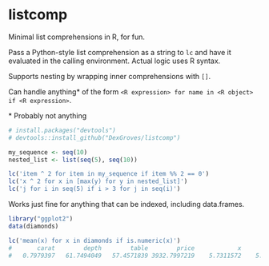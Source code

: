 # listcomp
Minimal list comprehensions in R, for fun.

Pass a Python-style list comprehension as a string to `lc` and have it 
evaluated in the calling environment. Actual logic uses R syntax.
 
Supports nesting by wrapping inner comprehensions with `[]`.

Can handle anything* of the form `<R expression> for name in <R object> if <R expression>`.

\* Probably not anything

```R
# install.packages("devtools")
# devtools::install_github("DexGroves/listcomp")

my_sequence <- seq(10)
nested_list <- list(seq(5), seq(10))

lc('item ^ 2 for item in my_sequence if item %% 2 == 0')
lc('x ^ 2 for x in [max(y) for y in nested_list]')
lc('j for i in seq(5) if i > 3 for j in seq(i)')
```

Works just fine for anything that can be indexed, including data.frames.

```R
library("ggplot2")
data(diamonds)

lc('mean(x) for x in diamonds if is.numeric(x)')
#       carat        depth        table        price            x            y            z 
#   0.7979397   61.7494049   57.4571839 3932.7997219    5.7311572    5.7345260    3.5387338 
```
